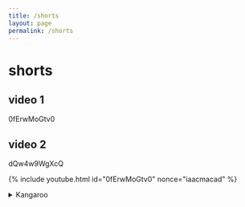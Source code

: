 ```yaml
---
title: /shorts
layout: page
permalink: /shorts
---
```


# shorts
## video 1
0fErwMoGtv0

## video 2
dQw4w9WgXcQ


{% include youtube.html id="0fErwMoGtv0" nonce="iaacmacad" %}

<details>
  <summary>Kangaroo</summary>

<iframe width="560"
        height="315" 
        src="https://www.youtube.com/embed/0fErwMoGtv0?si=Z-HOuKaoIlK_lCpu" 
        title="YouTube video player" 
        frameborder="0" 
        allow="accelerometer; autoplay; clipboard-write; encrypted-media; gyroscope; picture-in-picture; web-share" 
        referrerpolicy="strict-origin-when-cross-origin" 
        allowfullscreen>
</iframe>

{% include youtube.html id="0fErwMoGtv0" nonce="iaacmacad" %}

### Heading
  1. Foo
  2. Bar
     * Baz
     * Qux

  ### Some Javascript
  ```js
  function logSomething(something) {
    console.log('Something', something);
  }
  ```
</details>